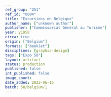 ```yaml
---
ref_group: "251"
ref_id: "0004"
title: "Excursions en Belgique"
author_name: ["unknown author"]
publisher: ["Commissariat Général au Turisme"]
year: y1958
circa: true
origin: ["Belgium"]
formats: ["booklet"]
disciplines: [graphic-design]
tags: ["Expo 58"]
layout: artifact
status: production
published: false
int_published: false
image_count:
date_added: 2023-06-16
batch: 58/belgium/1
---
```

